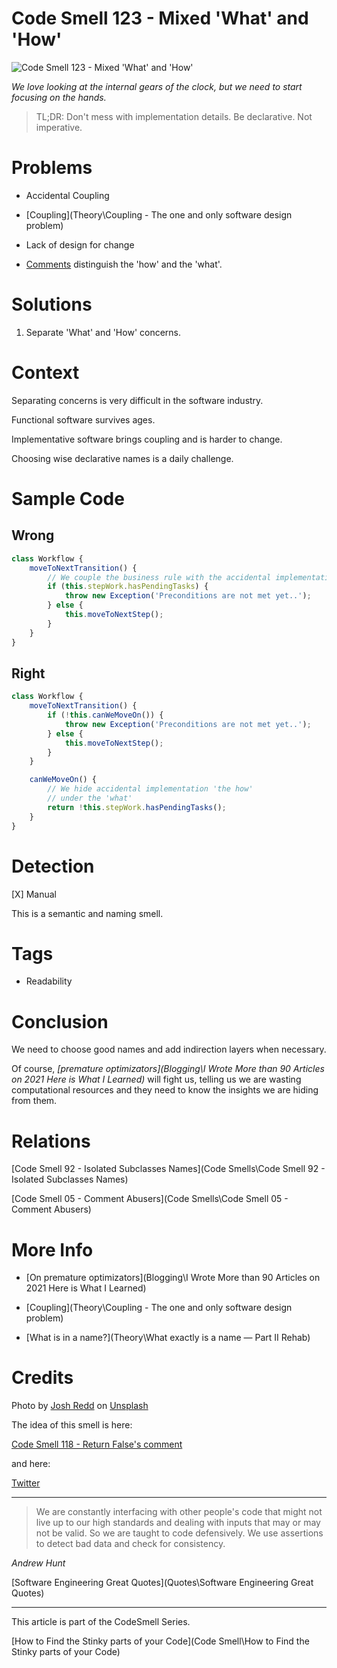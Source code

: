 # Code Smell 123 - Mixed 'What' and 'How'

![Code Smell 123 - Mixed 'What' and 'How'](josh-redd-u_RiRTA_TtY-unsplash.jpg)

*We love looking at the internal gears of the clock, but we need to start focusing on the hands.*

> TL;DR: Don't mess with implementation details. Be declarative. Not imperative.

# Problems

- Accidental Coupling

- [Coupling](Theory\Coupling - The one and only software design problem)

- Lack of design for change

- [Comments](https://twitter.com/TonyFlury/status/1103649549355233280) distinguish the 'how' and the 'what'.

# Solutions

1. Separate 'What' and 'How' concerns. 

# Context

Separating concerns is very difficult in the software industry.

Functional software survives ages.

Implementative software brings coupling and is harder to change.

Choosing wise declarative names is a daily challenge.

# Sample Code

## Wrong

[Gist Url]: # (https://gist.github.com/mcsee/d6d3df14e1268f9308fdd2121ccd598d)
```javascript
class Workflow {
    moveToNextTransition() {
        // We couple the business rule with the accidental implementation
        if (this.stepWork.hasPendingTasks) {
            throw new Exception('Preconditions are not met yet..');
        } else {
            this.moveToNextStep();
        }
    }
}
```

## Right

[Gist Url]: # (https://gist.github.com/mcsee/4fb3c004b00d81cfb1749bd22394772c)
```javascript
class Workflow {
    moveToNextTransition() {
        if (!this.canWeMoveOn()) {
            throw new Exception('Preconditions are not met yet..');
        } else {
            this.moveToNextStep();
        }
    }

    canWeMoveOn() {
        // We hide accidental implementation 'the how'
        // under the 'what'
        return !this.stepWork.hasPendingTasks();
    }
}
```

# Detection

[X] Manual

This is a semantic and naming smell.

# Tags

- Readability

# Conclusion

We need to choose good names and add indirection layers when necessary.

Of course, *[premature optimizators](Blogging\I Wrote More than 90 Articles on 2021 Here is What I Learned)* will fight us, telling us we are wasting computational resources and they need to know the insights we are hiding from them.

# Relations

[Code Smell 92 - Isolated Subclasses Names](Code Smells\Code Smell 92 - Isolated Subclasses Names)

[Code Smell 05 - Comment Abusers](Code Smells\Code Smell 05 - Comment Abusers)

# More Info

- [On premature optimizators](Blogging\I Wrote More than 90 Articles on 2021 Here is What I Learned)

- [Coupling](Theory\Coupling - The one and only software design problem)

- [What is in a name?](Theory\What exactly is a name — Part II Rehab)

# Credits

Photo by [Josh Redd](https://unsplash.com/@joshredd) on [Unsplash](https://unsplash.com/s/photos/clock)
  
The idea of this smell is here:

[Code Smell 118 - Return False's comment](https://dev.to/otumianempire/comment/1mge9)

and here:

[Twitter](https://twitter.com/1103649549355233280)

* * *

> We are constantly interfacing with other people's code that might not live up to our high standards and dealing with inputs that may or may not be valid. So we are taught to code defensively. We use assertions to detect bad data and check for consistency.

_Andrew Hunt_
 
[Software Engineering Great Quotes](Quotes\Software Engineering Great Quotes)

* * *

This article is part of the CodeSmell Series.

[How to Find the Stinky parts of your Code](Code Smell\How to Find the Stinky parts of your Code)